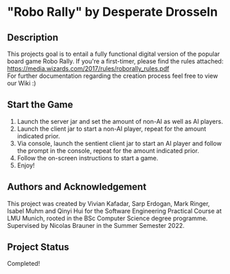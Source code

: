 # "Robo Rally" by Desperate Drosseln

## Description
This projects goal is to entail a fully functional digital version of the popular board game Robo Rally.
If you're a first-timer, please find the rules attached: https://media.wizards.com/2017/rules/roborally_rules.pdf
<br/>For further documentation regarding the creation process feel free to view our Wiki :)

## Start the Game

1. Launch the server jar and set the amount of non-AI as well as AI players.
2. Launch the client jar to start a non-AI player, repeat for the amount indicated prior.
3. Via console, launch the sentient client jar to start an AI player and follow the prompt in the console, repeat for the amount indicated prior.
4. Follow the on-screen instructions to start a game.
6. Enjoy!

## Authors and Acknowledgement
This project was created by Vivian Kafadar, Sarp Erdogan, Mark Ringer, Isabel Muhm and Qinyi Hui for the Software Engineering Practical Course at LMU Munich, rooted in the BSc Computer Science degree programme. Supervised by Nicolas Brauner in the Summer Semester 2022.

## Project Status
Completed!